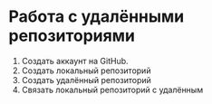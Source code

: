 # Работа с удалёнными репозиториями
1. Создать аккаунт на GitHub.
2. Создать локальный репозиторий
3. Создать удалённый репозиторий
4. Связать локальный репозиторий с удалённым